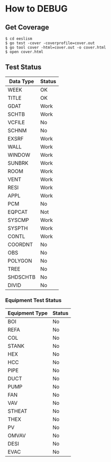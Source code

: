 # How to DEBUG

## Get Coverage 

```
$ cd eeslism
$ go test -cover -coverprofile=cover.out
$ go tool cover -html=cover.out -o cover.html
$ open cover.html
```

## Test Status

| Data Type | Status |
| --------- | ------ |
| WEEK  | OK |
| TITLE | OK |
| GDAT  | Work |
| SCHTB | Work |
| VCFILE | No |
| SCHNM | No |
| EXSRF | Work |
| WALL | Work |
| WINDOW | Work |
| SUNBRK | Work |
| ROOM | Work |
| VENT | Work |
| RESI | Work |
| APPL | Work |
| PCM | No |
| EQPCAT | Not |
| SYSCMP | Work |
| SYSPTH | Work |
| CONTL | Work |
| COORDNT | No |
| OBS | No |
| POLYGON | No |
| TREE | No |
| SHDSCHTB | No |
| DIVID | No |

### Equipment Test Status

| Equipment Type | Status |
| -------------- | ------ |
| BOI | No |
| REFA | No |
| COL | No |
| STANK | No |
| HEX | No |
| HCC | No |
| PIPE | No |
| DUCT | No |
| PUMP | No |
| FAN | No |
| VAV | No |
| STHEAT | No |
| THEX | No |
| PV | No |
| OMVAV | No |
| DESI | No |
| EVAC | No |
